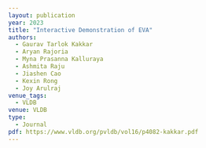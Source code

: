 ```yaml
---
layout: publication
year: 2023
title: "Interactive Demonstration of EVA"
authors:
  - Gaurav Tarlok Kakkar
  - Aryan Rajoria
  - Myna Prasanna Kalluraya
  - Ashmita Raju
  - Jiashen Cao
  - Kexin Rong
  - Joy Arulraj
venue_tags:
  - VLDB
venue: VLDB
type:
  - Journal
pdf: https://www.vldb.org/pvldb/vol16/p4082-kakkar.pdf
---
```


